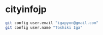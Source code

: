 # cityinfojp


```sh
git config user.email "igapyon@gmail.com"
git config user.name "Toshiki Iga"
```
